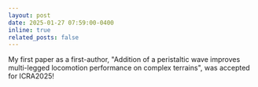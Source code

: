 ```yaml
---
layout: post
date: 2025-01-27 07:59:00-0400
inline: true
related_posts: false
---
```


My first paper as a first-author, "Addition of a peristaltic wave improves multi-legged locomotion performance on complex terrains", was accepted for ICRA2025!
